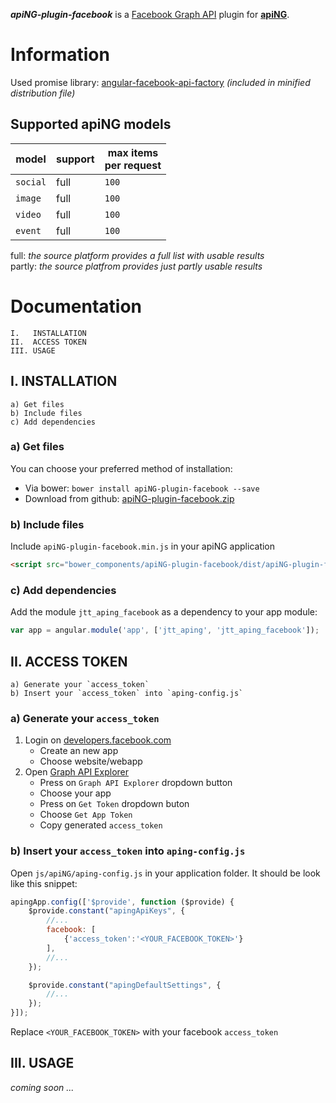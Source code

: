 **_apiNG-plugin-facebook_** is a [Facebook Graph API](https://developers.facebook.com/docs/graph-api) plugin for [**apiNG**](https://github.com/JohnnyTheTank/apiNG).

# Information
Used promise library: [angular-facebook-api-factory](https://github.com/JohnnyTheTank/angular-facebook-api-factory) _(included in minified distribution file)_

## Supported apiNG models
|  model   | support | max items<br>per request |
|----------|---------|---------|
| `social` | full    | `100`   |
| `image`  | full    | `100`   |
| `video`  | full    | `100`   |
| `event`  | full    | `100`   |

full: _the source platform provides a full list with usable results_ <br>
partly: _the source platfrom provides just partly usable results_

# Documentation
    I.   INSTALLATION
    II.  ACCESS TOKEN
    III. USAGE

## I. INSTALLATION
    a) Get files
    b) Include files
    c) Add dependencies

### a) Get files
You can choose your preferred method of installation:

* Via bower: `bower install apiNG-plugin-facebook --save`
* Download from github: [apiNG-plugin-facebook.zip](https://github.com/JohnnyTheTank/apiNG-plugin-facebook/zipball/master)

### b) Include files
Include `apiNG-plugin-facebook.min.js` in your apiNG application
```html
<script src="bower_components/apiNG-plugin-facebook/dist/apiNG-plugin-facebook.min.js"></script>
```

### c) Add dependencies
Add the module `jtt_aping_facebook` as a dependency to your app module:
```js
var app = angular.module('app', ['jtt_aping', 'jtt_aping_facebook']);
```

## II. ACCESS TOKEN
    a) Generate your `access_token`
    b) Insert your `access_token` into `aping-config.js`

### a) Generate your `access_token`
1. Login on [developers.facebook.com](https://developers.facebook.com/)
    - Create an new app
    - Choose website/webapp
2. Open [Graph API Explorer](https://developers.facebook.com/tools/explorer/)
    - Press on `Graph API Explorer` dropdown button
    - Choose your app
    - Press on `Get Token` dropdown buton
    - Choose `Get App Token`
    - Copy generated `access_token`

### b) Insert your `access_token` into `aping-config.js`
Open `js/apiNG/aping-config.js` in your application folder. It should be look like this snippet:
```js
apingApp.config(['$provide', function ($provide) {
    $provide.constant("apingApiKeys", {
        //...
        facebook: [
            {'access_token':'<YOUR_FACEBOOK_TOKEN>'}
        ],
        //...
    });

    $provide.constant("apingDefaultSettings", {
        //...
    });
}]);
```

Replace `<YOUR_FACEBOOK_TOKEN>` with your facebook `access_token`


## III. USAGE
_coming soon ..._

